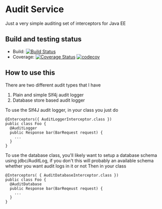 # Audit Service
Just a very simple auditing set of interceptors for Java EE

## Build and testing status
* Build: [![Build Status](https://travis-ci.org/djr4488/audit-service.svg?branch=master)](https://travis-ci.org/djr4488/audit-service)
* Coverage: [![Coverage Status](https://coveralls.io/repos/djr4488/audit-service/badge.svg?branch=master)](https://coveralls.io/r/djr4488/audit-service?branch=master) [![codecov](https://codecov.io/gh/djr4488/audit-service/branch/master/graph/badge.svg)](https://codecov.io/gh/djr4488/audit-service)

## How to use this
There are two different audit types that I have
1. Plain and simple Slf4j audit logger
2. Database store based audit logger

To use the Slf4J audit logger, in your class you just do
```
@Interceptors({ AuditLoggerInterceptor.class })
public class Foo {
  @AuditLogger
  public Response bar(BarRequest request) {
    ...
  }
}
```

To use the database class, you'll likely want to setup a database schema using jdbc/AuditLog, if you don't this will probably an available schema whether you want audit logs in it or not
Then in your class
```
@Interceptors( { AuditDatabaseInterceptor.class })
public class Foo {
  @AuditDatabase
  public Response bar(BarReqeust request) {
    ...
  }
}
```